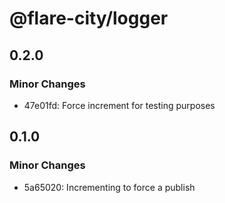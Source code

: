 # @flare-city/logger

## 0.2.0

### Minor Changes

- 47e01fd: Force increment for testing purposes

## 0.1.0

### Minor Changes

- 5a65020: Incrementing to force a publish
